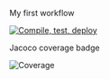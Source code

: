 My first workflow

<!-- Click on the workflow, click on "..." and click "create status badge" and copy the url -->

[![Compile, test, deploy](https://github.com/denalse/BeerMarket/actions/workflows/main.yaml/badge.svg)](https://github.com/denalse/BeerMarket/actions/workflows/main.yaml)

Jacoco coverage badge

<!-- Go to the space name, coverage>paf2.giphy>jacoco.svg>copy url -->

![Coverage](https://beermarket.sgp1.digitaloceanspaces.com/coverage/BeerMarket/jacoco.png)

<!-- ![Coverage](https://beermarket.sgp1.digitaloceanspaces.com/coverage/BeerMarket/jacoco.svg) -->

